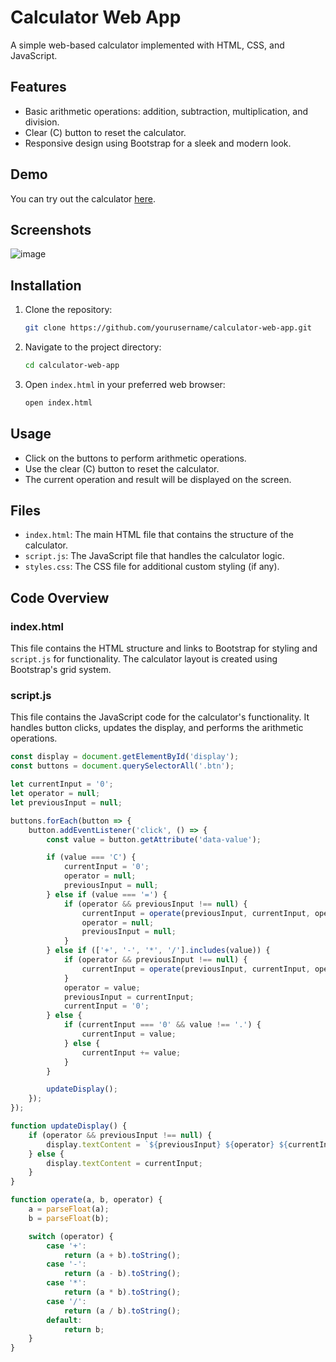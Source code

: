# Calculator Web App

A simple web-based calculator implemented with HTML, CSS, and JavaScript.

## Features

- Basic arithmetic operations: addition, subtraction, multiplication, and division.
- Clear (C) button to reset the calculator.
- Responsive design using Bootstrap for a sleek and modern look.

## Demo

You can try out the calculator [here]([https://your-live-demo-link.com](https://aanthonytomas.github.io/PowerCalculator/)).

## Screenshots

![image](https://github.com/aanthonytomas/PowerCalculator/assets/92261282/508709cc-666f-4fb2-b0c1-0e0d148b482c)


## Installation

1. Clone the repository:
    ```bash
    git clone https://github.com/yourusername/calculator-web-app.git
    ```
2. Navigate to the project directory:
    ```bash
    cd calculator-web-app
    ```
3. Open `index.html` in your preferred web browser:
    ```bash
    open index.html
    ```

## Usage

- Click on the buttons to perform arithmetic operations.
- Use the clear (C) button to reset the calculator.
- The current operation and result will be displayed on the screen.

## Files

- `index.html`: The main HTML file that contains the structure of the calculator.
- `script.js`: The JavaScript file that handles the calculator logic.
- `styles.css`: The CSS file for additional custom styling (if any).

## Code Overview

### index.html

This file contains the HTML structure and links to Bootstrap for styling and `script.js` for functionality. The calculator layout is created using Bootstrap's grid system.

### script.js

This file contains the JavaScript code for the calculator's functionality. It handles button clicks, updates the display, and performs the arithmetic operations.

```javascript
const display = document.getElementById('display');
const buttons = document.querySelectorAll('.btn');

let currentInput = '0';
let operator = null;
let previousInput = null;

buttons.forEach(button => {
    button.addEventListener('click', () => {
        const value = button.getAttribute('data-value');

        if (value === 'C') {
            currentInput = '0';
            operator = null;
            previousInput = null;
        } else if (value === '=') {
            if (operator && previousInput !== null) {
                currentInput = operate(previousInput, currentInput, operator);
                operator = null;
                previousInput = null;
            }
        } else if (['+', '-', '*', '/'].includes(value)) {
            if (operator && previousInput !== null) {
                currentInput = operate(previousInput, currentInput, operator);
            }
            operator = value;
            previousInput = currentInput;
            currentInput = '0';
        } else {
            if (currentInput === '0' && value !== '.') {
                currentInput = value;
            } else {
                currentInput += value;
            }
        }

        updateDisplay();
    });
});

function updateDisplay() {
    if (operator && previousInput !== null) {
        display.textContent = `${previousInput} ${operator} ${currentInput}`;
    } else {
        display.textContent = currentInput;
    }
}

function operate(a, b, operator) {
    a = parseFloat(a);
    b = parseFloat(b);

    switch (operator) {
        case '+':
            return (a + b).toString();
        case '-':
            return (a - b).toString();
        case '*':
            return (a * b).toString();
        case '/':
            return (a / b).toString();
        default:
            return b;
    }
}
